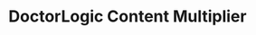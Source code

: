 ---
layout: components
title: DoctorLogic Content Multiplier
description: "Our team of seasoned medical content writers blends their talents in medical and digital marketing to deliver custom SEO rich local content. We then use Content Multiplier to amplify the most relevant and engaging content pages for patients and search engines."
meta_image: "/img/meta/content-multiplier.jpg"
gsap: true
custom_js: content-multiplier
page_class: content-multiplier
product: "content multiplier"
permalink: "/products/content-multiplier"
hs_form_id: "75c57a13-9090-4db1-acd0-be51d1a76f7e"
page_sections:
- component: hero-1
  component_css: hero
  class: content-multiplier-hero
  headline: "Multiply Your Content"
  text: "Our team of seasoned medical content writers blends their talents in medical and digital marketing to deliver custom SEO rich local content. We then use Content Multiplier to amplify the most relevant and engaging content pages for patients and search engines."
  btn:
  img: "/img/products/content-multiplier/hero-img.svg"
- component: image-group
  component_css: image-group
  class: content-multiplier__image-group--1
  headline: "Showcase your stunning results & establish your expertise"
  text: "The DoctorLogic Before and After Photo Gallery Manager allows you to manage and showcase your results like never before. Allow patients to look for a person with a similar build or features, and showcase your expertise, techniques, and devices used in how that procedure changed their appearance."
  btn:
  - btn-link: "#"
    btn-label: "Learn More"
  items:
  - class: image-group__image--1
    src: /img/products/content-multiplier/content-multiplier-page.jpg
    alt-text: "Before & After Galleries"
  - class: image-group__image--2
    src: /img/products/content-multiplier/content-multiplier-feature-1.svg
    alt-text: "Patient Friendly Galleries"
  - class: image-group__image--3
    src: /img/products/content-multiplier/content-multiplier-feature-2.svg
    alt-text: "Stunning Photo Galleries"
  - class: image-group__image--4
    src: /img/products/content-multiplier/content-multiplier-feature-3.svg
    alt-text: "Capture Every Lead"
- component: feature-1
  component_css: feature
  class: content-multiplier__feature--1
  headline: "SEO Rich Procedure and Service Pages"
  text: "Our team of medical content writers provides custom content for every procedure and service offered at your practice. Individual web pages are then automatically integrated with relevant content such as reviews, before and after photos, video, and specials to promote each service and gain keyword authority."
  btn:
  - btn-link: "#"
    btn-label: "Learn More"
  img: "/img/products/content-multiplier/service-pages.jpg"
  img_alignment: "Left"
- component: callout-headline
  component_css: callout-headline
  class: callout-headline__content
  headline: "A stat here about content multiplier."
- component: feature-1
  component_css: feature
  class: content-multiplier__feature--2
  headline: "Engage Your Patients with Enhanced Provider Bio"
  text: "Highlight your expertise, training, credentials, professional associations, awards and why you’re a clear choice. Each page includes specific integrated relevant content such as reviews, video, and medical privileges. Every staff member gets an individual bio page as well. "
  btn:
  - btn-link: "#"
    btn-label: "Learn More"
  img: "/img/products/content-multiplier/provider-bio.jpg"
  img_alignment: "Right"
- component: feature-1
  component_css: feature
  class: content-multiplier__feature--3
  headline: "Smarter Video Integration"
  text: "Upload an unlimited number of videos and our software will automatically integrate these videos across your entire website. Most importantly, each video is transcribed for great SEO content."
  btn:
  - btn-link: "#"
    btn-label: "Learn More"
  img: "/img/products/content-multiplier/video-integration.jpg"
  img_alignment: "Left"
---